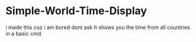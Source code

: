 # Simple-World-Time-Display
i made this cuz i am bored dont ask
It shows you the time from all countries in a basic cmd.
